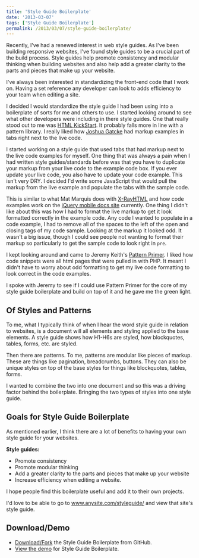 ```yaml
---
title: 'Style Guide Boilerplate'
date: '2013-03-07'
tags: ['Style Guide Boilerplate']
permalink: /2013/03/07/style-guide-boilerplate/
---
```


Recently, I've had a renewed interest in web style guides. As I've been building responsive websites, I've found style guides to be a crucial part of the build process. Style guides help promote consistency and modular thinking when building websites and also help add a greater clarity to the parts and pieces that make up your website.

I've always been interested in standardizing the front-end code that I work on. Having a set reference any developer can look to adds efficiency to your team when editing a site.

I decided I would standardize the style guide I had been using into a boilerplate of sorts for me and others to use. I started looking around to see what other developers were including in there style guides. One that really stood out to me was [HTML KickStart][1]. It probably falls more in line with a pattern library. I really liked how [Joshua Gatcke][2] had markup examples in tabs right next to the live code.

I started working on a style guide that used tabs that had markup next to the live code examples for myself. One thing that was always a pain when I had written style guides/standards before was that you have to duplicate your markup from your live code to the example code box. If you ever update your live code, you also have to update your code example. This isn't very DRY. I decided I'd write some JavaScript that would pull the markup from the live example and populate the tabs with the sample code.

This is similar to what Mat Marquis does with [X-RayHTML][3] and how code examples work on the [jQuery mobile docs site][4] currently. One thing I didn't like about this was how I had to format the live markup to get it look formatted correctly in the example code. Any code I wanted to populate in a code example, I had to remove all of the spaces to the left of the open and closing tags of my code sample. Looking at the markup it looked odd. It wasn't a big issue, though I could see people not wanting to format their markup so particularly to get the sample code to look right in `pre`.

I kept looking around and came to Jeremy Keith's [Pattern Primer][5]. I liked how code snippets were all html pages that were pulled in with PHP. It meant I didn't have to worry about odd formatting to get my live code formatting to look correct in the code examples.

I spoke with Jeremy to see if I could use Pattern Primer for the core of my style guide boilerplate and build on top of it and he gave me the green light.

## Of Styles and Patterns

To me, what I typically think of when I hear the word style guide in relation to websites, is a document will all elements and styling applied to the base elements. A style guide shows how H1-H6s are styled, how blockquotes, tables, forms, etc. are styled.

Then there are patterns. To me, patterns are modular like pieces of markup. These are things like pagination, breadcrumbs, buttons. They can also be unique styles on top of the base styles for things like blockquotes, tables, forms.

I wanted to combine the two into one document and so this was a driving factor behind the boilerplate. Bringing the two types of styles into one style guide.

## Goals for Style Guide Boilerplate

As mentioned earlier, I think there are a lot of benefits to having your own style guide for your websites.

**Style guides:**

- Promote consistency
- Promote modular thinking
- Add a greater clarity to the parts and pieces that make up your website
- Increase efficiency when editing a website.

I hope people find this boilerplate useful and add it to their own projects.

I'd love to be able to go to www.anysite.com/styleguide/ and view that site's style guide.

## Download/Demo

- [Download/Fork][6] the Style Guide Boilerplate from GitHub.
- [View the demo][7] for Style Guide Boilerplate.

[1]: http://www.99lime.com/elements/
[2]: https://twitter.com/htmlkickstart
[3]: https://github.com/filamentgroup/X-rayHTML
[4]: http://view.jquerymobile.com/master/demos/
[5]: https://github.com/adactio/Pattern-Primer
[6]: https://github.com/bjankord/Style-Guide-Boilerplate
[7]: http://bjankord.github.io/Style-Guide-Boilerplate/demo.html
